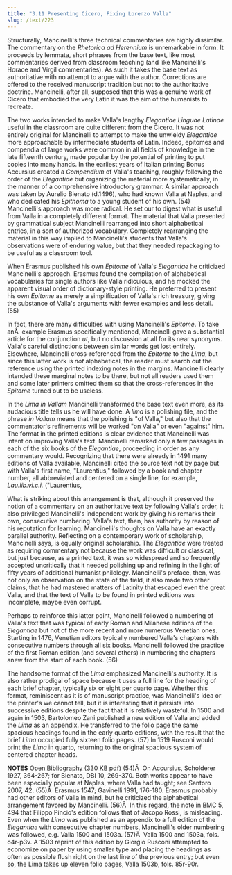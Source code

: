 ```yaml
---
title: "3.11 Presenting Cicero, Fixing Lorenzo Valla"
slug: /text/223
---
```

Structurally, Mancinelli's three technical commentaries are highly dissimilar. The commentary on the <em>Rhetorica ad Herennium</em> is unremarkable in form. It proceeds by lemmata, short phrases from the base text, like most commentaries derived from classroom teaching (and like Mancinelli's Horace and Virgil commentaries). As such it takes the base text as authoritative with no attempt to argue with the author. Corrections are offered to the received manuscript tradition but not to the authoritative doctrine. Mancinelli, after all, supposed that this was a genuine work of Cicero that embodied the very Latin it was the aim of the humanists to recreate.

The two works intended to make Valla's lengthy <em>Elegantiae Linguae Latinae</em> useful in the classroom are quite different from the Cicero. It was not entirely original for Mancinelli to attempt to make the unwieldy <em>Elegantiae</em> more approachable by intermediate students of Latin. Indeed, epitomes and compendia of large works were common in all fields of knowledge in the late fifteenth century, made popular by the potential of printing to put copies into many hands. In the earliest years of Italian printing Bonus Accursius created a <em>Compendium</em> of Valla's teaching, roughly following the order of the <em>Elegantiae</em> but organizing the material more systematically, in the manner of a comprehensive introductory grammar. A similar approach was taken by Aurelio Bienato (d.1496), who had known Valla at Naples, and who dedicated his <em>Epithoma</em> to a young student of his own. (54) Mancinelli's approach was more radical. He set our to digest what is useful from Valla in a completely different format. The material that Valla presented by grammatical subject Mancinelli rearranged into short alphabetical entries, in a sort of authorized vocabulary. Completely rearranging the material in this way implied to Mancinelli's students that Valla's observations were of enduring value, but that they needed repackaging to be useful as a classroom tool.

When Erasmus published his own <em>Epitome</em> of Valla's <em>Elegantiae</em> he criticized Mancinelli's approach. Erasmus found the compilation of alphabetical vocabularies for single authors like Valla ridiculous, and he mocked the apparent visual order of dictionary-style printing. He preferred to present his own <em>Epitome</em> as merely a simplification of Valla's rich treasury, giving the substance of Valla's arguments with fewer examples and less detail. (55)

In fact, there are many difficulties with using Mancinelli's <em>Epitome</em>. To take anÂ  example Erasmus specifically mentioned, Mancinelli gave a substantial article for the conjunction <em>ut</em>, but no discussion at all for its near synonyms. Valla's careful distinctions between similar words get lost entirely. Elsewhere, Mancinelli cross-referenced from the <em>Epitome</em> to the <em>Lima</em>, but since this latter work is <em>not</em> alphabetical, the reader must search out the reference using the printed indexing notes in the margins. Mancinelli clearly intended these marginal notes to be there, but not all readers used them and some later printers omitted them so that the cross-references in the <em>Epitome</em> turned out to be useless.

In the <em>Lima in Vallam</em> Mancinelli transformed the base text even more, as its audacious title tells us he will have done. A <em>lima</em> is a polishing file, and the phrase <em>in Vallam</em> means that the polishing is "of Valla," but also that the commentator's refinements will be worked "on Valla" or even "against" him. The format in the printed editions is clear evidence that Mancinelli was intent on improving Valla's text. Mancinelli remarked only a few passages in each of the six books of the <em>Elegantiae</em>, proceeding in order as any commentary would. Recognizing that there were already in 1491 many editions of Valla available, Mancinelli cited the source text not by page but with Valla's first name, "Laurentius," followed by a book and chapter number, all abbreviated and centered on a single line, for example, <em>Lau.lib.vi.c.i.</em> ("Laurentius,

What is striking about this arrangement is that, although it preserved the notion of a commentary on an authoritative text by following Valla's order, it also privileged Mancinelli's independent work by giving his remarks their own, consecutive numbering. Valla's text, then, has authority by reason of his reputation for learning. Mancinelli's thoughts on Valla have an exactly parallel authority. Reflecting on a contemporary work of scholarship, Mancinelli says, is equally original scholarship. The <em>Elegantiae</em> were treated as requiring commentary not because the work was difficult or classical, but just because, as a printed text, it was so widespread and so frequently accepted uncritically that it needed polishing up and refining in the light of fifty years of additional humanist philology. Mancinelli's preface, then, was not only an observation on the state of the field, it also made two other claims, that he had mastered matters of Latinity that escaped even the great Valla, and that the text of Valla to be found in printed editions was incomplete, maybe even corrupt.

Perhaps to reinforce this latter point, Mancinelli followed a numbering of Valla's text that was typical of early Roman and Milanese editions of the <em>Elegantiae</em> but not of the more recent and more numerous Venetian ones. Starting in 1476, Venetian editors typically numbered Valla's chapters with consecutive numbers through all six books. Mancinelli followed the practice of the first Roman edition (and several others) in numbering the chapters anew from the start of each book. (56)

The handsome format of the <em>Lima</em> emphasized Mancinelli's authority. It is also rather prodigal of space because it uses a full line for the heading of each brief chapter, typically six or eight per quarto page. Whether this format, reminiscent as it is of manuscript practice, was Mancinelli's idea or the printer's we cannot tell, but it is interesting that it persists into successive editions despite the fact that it is relatively wasteful. In 1500 and again in 1503, Bartolomeo Zani published a new edition of Valla and added the <em>Lima</em> as an appendix. He transferred to the folio page the same spacious headings found in the early quarto editions, with the result that the brief <em>Lima</em> occupied fully sixteen folio pages. (57) In 1519 Rusconi would print the <em>Lima</em> in quarto, returning to the original spacious system of centered chapter heads.

<strong>NOTES</strong>
<a href="http://www.humanismforsale.org/bibliography.pdf" target="new">Open Bibliography (330 KB pdf)</a>
(54)Â  On Accursius, Scholderer 1927, 364-267; for Bienato, DBI 10, 269-370. Both works appear to have been especially popular at Naples, where Valla had taught; see Santoro 2007, 42.
(55)Â  Erasmus 1547; Gavinelli 1991, 176-180. Erasmus probably had other editors of Valla in mind, but he criticized the alphabetical arrangement favored by Mancinelli.
(56)Â  In this regard, the note in BMC 5, 494 that Filippo Pincio's edition follows that of Jacopo Rossi, is misleading. Even when the <em>Lima</em> was published as an appendix to a full edition of the <em>Elegantiae</em> with consecutive chapter numbers, Mancinelli's older numbering was followed, e.g. Valla 1500 and 1503a.
(57)Â  Valla 1500 and 1503a, fols. o4r-p3v. A 1503 reprint of this edition by Giorgio Rusconi attempted to economize on paper by using smaller type and placing the headings as often as possible flush right on the last line of the previous entry; but even so, the Lima takes up eleven folio pages, Valla 1503b, fols. 85r-90r.
